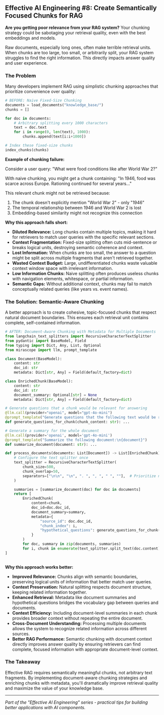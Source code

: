 ## Effective AI Engineering #8: Create Semantically Focused Chunks for RAG

**Are you getting poor relevance from your RAG system?** Your chunking strategy could be sabotaging your retrieval quality, even with the best embeddings and models.

Raw documents, especially long ones, often make terrible retrieval units. When chunks are too large, too small, or arbitrarily split, your RAG system struggles to find the right information. This directly impacts answer quality and user experience.

### The Problem

Many developers implement RAG using simplistic chunking approaches that prioritize convenience over quality:

```python
# BEFORE: Naive Fixed-Size Chunking
documents = load_documents("knowledge_base/")
chunks = []

for doc in documents:
    # Arbitrary splitting every 1000 characters
    text = doc.text
    for i in range(0, len(text), 1000):
        chunks.append(text[i:i+1000])

# Index these fixed-size chunks
index_chunks(chunks)
```

**Example of chunking failure:**

Consider a user query: "What were food conditions like after World War 2?"

With naive chunking, you might get a chunk containing: "In 1946, food was scarce across Europe. Rationing continued for several years..."

This relevant chunk might not be retrieved because:
1. The chunk doesn't explicitly mention "World War 2" - only "1946"
2. The temporal relationship between 1946 and World War 2 is lost
3. Embedding-based similarity might not recognize this connection

**Why this approach falls short:**

- **Diluted Relevance:** Long chunks contain multiple topics, making it hard for retrievers to match user queries with the specific relevant sections.
- **Context Fragmentation:** Fixed-size splitting often cuts mid-sentence or breaks logical units, destroying semantic coherence and context.
- **Lost Information:** When chunks are too small, the answer to a question might be split across multiple fragments that aren't retrieved together.
- **Wasted Context Budget:** Large, undifferentiated chunks waste valuable context window space with irrelevant information.
- **Low Information Chunks:** Naive splitting often produces useless chunks with navigation elements, whitespace, or partial information.
- **Semantic Gaps:** Without additional context, chunks may fail to match conceptually related queries (like years vs. event names).

### The Solution: Semantic-Aware Chunking

A better approach is to create cohesive, topic-focused chunks that respect natural document boundaries. This ensures each retrieval unit contains complete, self-contained information.

```python
# AFTER: Document-Aware Chunking with Metadata for Multiple Documents
from langchain_text_splitters import RecursiveCharacterTextSplitter
from pydantic import BaseModel, Field
from typing import Dict, Any, List, Optional
from mirascope import llm, prompt_template

class Document(BaseModel):
    content: str
    doc_id: str
    metadata: Dict[str, Any] = Field(default_factory=dict)

class EnrichedChunk(BaseModel):
    content: str
    doc_id: str
    document_summary: Optional[str] = None
    metadata: Dict[str, Any] = Field(default_factory=dict)

# Generate questions that a chunk would be relevant for answering
@llm.call(provider="openai", model="gpt-4o-mini")
@prompt_template("Generate questions that the following text would be relevant to answer:\n{chunk_content}")
def generate_questions_for_chunk(chunk_content: str): ...

# Generate a summary for the whole document
@llm.call(provider='openai', model='gpt-4o-mini')
@prompt_template("Summarize the following document:\n{document}")
def summarize_document(document: str): ...

def process_documents(documents: List[Document]) -> List[EnrichedChunk]:
    # Configure the text splitter once
    text_splitter = RecursiveCharacterTextSplitter(
        chunk_size=500,
        chunk_overlap=50,
        separators=["\n\n", "\n", ". ", ", ", " ", ""],  # Prioritize natural breaks
    )

    summaries = [summarize_document(doc) for doc in documents]
    return [
        EnrichedChunk(
            content=chunk,
            doc_id=doc.doc_id,
            document_summary=summary,
            metadata={
                "source_id": doc.doc_id,
                "chunk_index": i,
                "hypothetical_questions": generate_questions_for_chunk(chunk)
            }
        )
        for doc, summary in zip(documents, summaries)
        for i, chunk in enumerate(text_splitter.split_text(doc.content))
]
    
```

**Why this approach works better:**

- **Improved Relevance:** Chunks align with semantic boundaries, preserving logical units of information that better match user queries.
- **Context Preservation:** Natural splitting respects document structure, keeping related information together.
- **Enhanced Retrieval:** Metadata like document summaries and hypothetical questions bridges the vocabulary gap between queries and documents.
- **Context Efficiency:** Including document-level summaries in each chunk provides broader context without repeating the entire document.
- **Cross-Document Understanding:** Processing multiple documents allows the system to recognize related information across different sources.
- **Better RAG Performance:** Semantic chunking with document context directly improves answer quality by ensuring retrievers can find complete, focused information with appropriate document-level context.

### The Takeaway

Effective RAG requires semantically meaningful chunks, not arbitrary text fragments. By implementing document-aware chunking strategies and enriching chunks with metadata, you'll dramatically improve retrieval quality and maximize the value of your knowledge base.

---
*Part of the "Effective AI Engineering" series - practical tips for building better applications with AI components.*